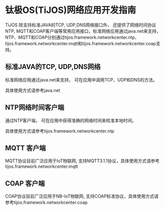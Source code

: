 # 钛极OS(TiJOS)网络应用开发指南

TiJOS 除支持标准JAVA的TCP, UDP,DNS网络接口外， 还提供了网络时间协议NTP, MQTT和COAP客户端等常用应用接口，标准网络应用通过java.net来支持，NTP、MQTT和COAP分别通过tijos.framework.networkcenter.ntp、tijos.framework.networkcenter.mqtt和tijos.framework.networkcenter.coap支持。

## 标准JAVA的TCP, UDP,DNS网络

标准网络应用通过java.net来支持， 可在应用中调用TCP、UDP和DNS的方法。

具体使用方式请参考java.net

## NTP网络时间客户端

通过NTP客户端， 可在应用中获得准确的网络时间来校准本地时间。

具体使用方式请参考tijos.framework.networkcenter.ntp

## MQTT 客户端

MQTT协议目前广泛应用于IoT物联网, 支持MQTT3.1.1协议，具体使用方式请参考tijos.framework.networkcenter.mqtt

## COAP 客户端

COAP协议目前广泛应用于NB-IoT物联网, 支持COAP标准协议，具体使用方式请参考tijos.framework.networkcenter.coap